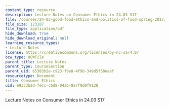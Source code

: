 ```yaml
---
content_type: resource
description: Lecture Notes on Consumer Ethics in 24.03 S17
file: /courses/24-03-good-food-ethics-and-politics-of-food-spring-2017/e9333b2dfecccbd804ab9a7f9d0f9128_MIT24_03S17_lec18.pdf
file_size: 123187
file_type: application/pdf
hide_download: true
hide_download_original: null
learning_resource_types:
- Lecture Notes
license: https://creativecommons.org/licenses/by-nc-sa/4.0/
ocw_type: OCWFile
parent_title: Lecture Notes
parent_type: CourseSection
parent_uid: 65383b2e-c923-f9e8-4f9b-349d5f58eaaf
resourcetype: Document
title: Consumer Ethics
uid: e9333b2d-fecc-cbd8-04ab-9a7f9d0f9128
---
```

Lecture Notes on Consumer Ethics in 24.03 S17